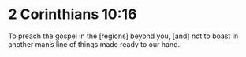 # 2 Corinthians 10:16

To preach the gospel in the [regions] beyond you, [and] not to boast in another man’s line of things made ready to our hand.